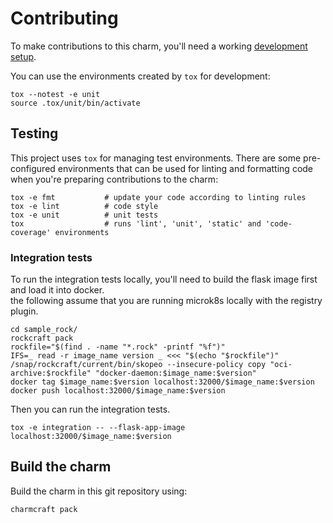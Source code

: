 # Contributing

To make contributions to this charm, you'll need a working [development setup](https://juju.is/docs/sdk/dev-setup).

You can use the environments created by `tox` for development:

```shell
tox --notest -e unit
source .tox/unit/bin/activate
```

## Testing

This project uses `tox` for managing test environments. There are some pre-configured environments
that can be used for linting and formatting code when you're preparing contributions to the charm:

```shell
tox -e fmt           # update your code according to linting rules
tox -e lint          # code style
tox -e unit          # unit tests
tox                  # runs 'lint', 'unit', 'static' and 'code-coverage' environments
```

### Integration tests

To run the integration tests locally, you'll need to build the flask image first and load it into docker.  
the following assume that you are running microk8s locally with the registry plugin.

```shell
cd sample_rock/
rockcraft pack
rockfile="$(find . -name "*.rock" -printf "%f")"
IFS=_ read -r image_name version _ <<< "$(echo "$rockfile")"
/snap/rockcraft/current/bin/skopeo --insecure-policy copy "oci-archive:$rockfile" "docker-daemon:$image_name:$version"
docker tag $image_name:$version localhost:32000/$image_name:$version
docker push localhost:32000/$image_name:$version
```

Then you can run the integration tests.

```shell
tox -e integration -- --flask-app-image localhost:32000/$image_name:$version
```


## Build the charm

Build the charm in this git repository using:

```shell
charmcraft pack
```

<!-- You may want to include any contribution/style guidelines in this document>
